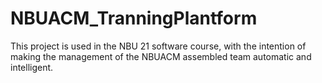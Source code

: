 # NBUACM_TranningPlantform

This project is used in the NBU 21 software course, with the intention of making the management of the NBUACM assembled team automatic and intelligent.
